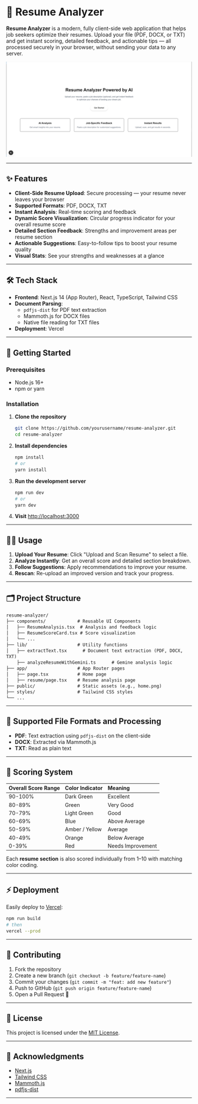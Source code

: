 # 📄 Resume Analyzer

**Resume Analyzer** is a modern, fully client-side web application that helps job seekers optimize their resumes. Upload your file (PDF, DOCX, or TXT) and get instant scoring, detailed feedback, and actionable tips — all processed securely in your browser, without sending your data to any server.

![Resume Analyzer Screenshot](./public/home.png)

---

## ✨ Features

- **Client-Side Resume Upload**: Secure processing — your resume never leaves your browser
- **Supported Formats**: PDF, DOCX, TXT
- **Instant Analysis**: Real-time scoring and feedback
- **Dynamic Score Visualization**: Circular progress indicator for your overall resume score
- **Detailed Section Feedback**: Strengths and improvement areas per resume section
- **Actionable Suggestions**: Easy-to-follow tips to boost your resume quality
- **Visual Stats**: See your strengths and weaknesses at a glance

---

## 🛠 Tech Stack

- **Frontend**: Next.js 14 (App Router), React, TypeScript, Tailwind CSS
- **Document Parsing**:
  - `pdfjs-dist` for PDF text extraction
  - Mammoth.js for DOCX files
  - Native file reading for TXT files
- **Deployment**: Vercel

---

## 🚀 Getting Started

### Prerequisites

- Node.js 16+
- npm or yarn

### Installation

1. **Clone the repository**
   ```bash
   git clone https://github.com/yourusername/resume-analyzer.git
   cd resume-analyzer
   ```

2. **Install dependencies**
   ```bash
   npm install
   # or
   yarn install
   ```

3. **Run the development server**
   ```bash
   npm run dev
   # or
   yarn dev
   ```

4. **Visit** [http://localhost:3000](http://localhost:3000)

---

## 🧑‍💻 Usage

1. **Upload Your Resume**: Click "Upload and Scan Resume" to select a file.
2. **Analyze Instantly**: Get an overall score and detailed section breakdown.
3. **Follow Suggestions**: Apply recommendations to improve your resume.
4. **Rescan**: Re-upload an improved version and track your progress.

---

## 🗂 Project Structure

```
resume-analyzer/
├── components/            # Reusable UI Components
│   ├── ResumeAnalysis.tsx  # Analysis and feedback logic
│   ├── ResumeScoreCard.tsx # Score visualization
│   └── ...
├── lib/                   # Utility functions
│   ├── extractText.tsx      # Document text extraction (PDF, DOCX, TXT)
    ├── analyzeResumeWithGemini.ts      # Gemine analysis logic
├── app/                   # App Router pages
│   ├── page.tsx           # Home page
│   ├── resume/page.tsx    # Resume analysis page
├── public/                # Static assets (e.g., home.png)
├── styles/                # Tailwind CSS styles
└── ...
```

---

## 📄 Supported File Formats and Processing

- **PDF**: Text extraction using `pdfjs-dist` on the client-side
- **DOCX**: Extracted via Mammoth.js
- **TXT**: Read as plain text

---

## 🎯 Scoring System

| Overall Score Range | Color Indicator     | Meaning            |
|:---------------------|:--------------------|:-------------------|
| 90-100%              | Dark Green           | Excellent          |
| 80-89%               | Green                | Very Good          |
| 70-79%               | Light Green          | Good               |
| 60-69%               | Blue                 | Above Average      |
| 50-59%               | Amber / Yellow       | Average            |
| 40-49%               | Orange               | Below Average      |
| 0-39%                | Red                  | Needs Improvement  |

Each **resume section** is also scored individually from 1–10 with matching color coding.

---

## ⚡ Deployment

Easily deploy to [Vercel](https://vercel.com/):

```bash
npm run build
# then
vercel --prod
```

---

## 🤝 Contributing

1. Fork the repository
2. Create a new branch (`git checkout -b feature/feature-name`)
3. Commit your changes (`git commit -m "feat: add new feature"`)
4. Push to GitHub (`git push origin feature/feature-name`)
5. Open a Pull Request 🚀

---

## 📄 License

This project is licensed under the [MIT License](./LICENSE).

---

## 🙏 Acknowledgments

- [Next.js](https://nextjs.org/)
- [Tailwind CSS](https://tailwindcss.com/)
- [Mammoth.js](https://github.com/mwilliamson/mammoth.js)
- [pdfjs-dist](https://github.com/mozilla/pdfjs-dist)

---
